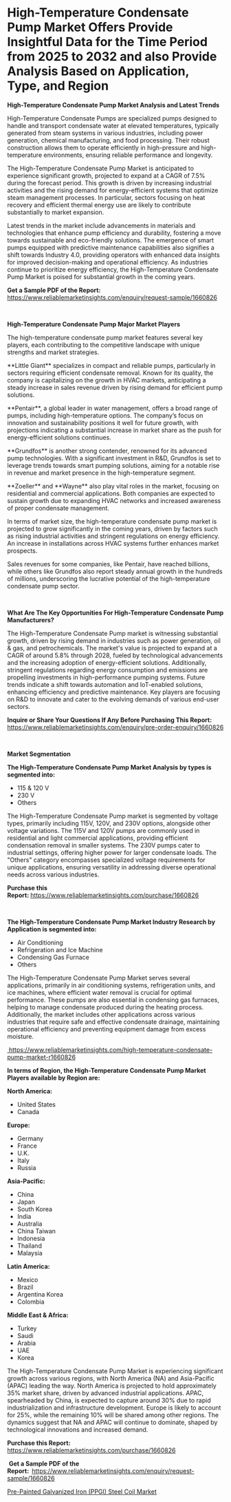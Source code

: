 <p><h1>High-Temperature Condensate Pump Market Offers Provide Insightful Data for the Time Period from 2025 to 2032 and also Provide Analysis Based on Application, Type, and Region</h1></p><p><strong>High-Temperature Condensate Pump Market Analysis and Latest Trends</strong></p>
<p><p>High-Temperature Condensate Pumps are specialized pumps designed to handle and transport condensate water at elevated temperatures, typically generated from steam systems in various industries, including power generation, chemical manufacturing, and food processing. Their robust construction allows them to operate efficiently in high-pressure and high-temperature environments, ensuring reliable performance and longevity.</p><p>The High-Temperature Condensate Pump Market is anticipated to experience significant growth, projected to expand at a CAGR of 7.5% during the forecast period. This growth is driven by increasing industrial activities and the rising demand for energy-efficient systems that optimize steam management processes. In particular, sectors focusing on heat recovery and efficient thermal energy use are likely to contribute substantially to market expansion.</p><p>Latest trends in the market include advancements in materials and technologies that enhance pump efficiency and durability, fostering a move towards sustainable and eco-friendly solutions. The emergence of smart pumps equipped with predictive maintenance capabilities also signifies a shift towards Industry 4.0, providing operators with enhanced data insights for improved decision-making and operational efficiency. As industries continue to prioritize energy efficiency, the High-Temperature Condensate Pump Market is poised for substantial growth in the coming years.</p></p>
<p><strong>Get a Sample PDF of the Report:&nbsp;</strong> <a href="https://www.reliablemarketinsights.com/enquiry/request-sample/1660826?utm_campaign=3492&utm_medium=2&utm_source=Github&utm_content=ia&utm_term=29032025&utm_id=high-temperature-condensate-pump">https://www.reliablemarketinsights.com/enquiry/request-sample/1660826</a></p>
<p>&nbsp;</p>
<p><strong>High-Temperature Condensate Pump Major Market Players</strong></p>
<p><p>The high-temperature condensate pump market features several key players, each contributing to the competitive landscape with unique strengths and market strategies.</p><p>**Little Giant** specializes in compact and reliable pumps, particularly in sectors requiring efficient condensate removal. Known for its quality, the company is capitalizing on the growth in HVAC markets, anticipating a steady increase in sales revenue driven by rising demand for efficient pump solutions.</p><p>**Pentair**, a global leader in water management, offers a broad range of pumps, including high-temperature options. The company’s focus on innovation and sustainability positions it well for future growth, with projections indicating a substantial increase in market share as the push for energy-efficient solutions continues.</p><p>**Grundfos** is another strong contender, renowned for its advanced pump technologies. With a significant investment in R&D, Grundfos is set to leverage trends towards smart pumping solutions, aiming for a notable rise in revenue and market presence in the high-temperature segment.</p><p>**Zoeller** and **Wayne** also play vital roles in the market, focusing on residential and commercial applications. Both companies are expected to sustain growth due to expanding HVAC networks and increased awareness of proper condensate management.</p><p>In terms of market size, the high-temperature condensate pump market is projected to grow significantly in the coming years, driven by factors such as rising industrial activities and stringent regulations on energy efficiency. An increase in installations across HVAC systems further enhances market prospects.</p><p>Sales revenues for some companies, like Pentair, have reached billions, while others like Grundfos also report steady annual growth in the hundreds of millions, underscoring the lucrative potential of the high-temperature condensate pump sector.</p></p>
<p>&nbsp;</p>
<p><strong>What Are The Key Opportunities For High-Temperature Condensate Pump Manufacturers?</strong></p>
<p><p>The High-Temperature Condensate Pump market is witnessing substantial growth, driven by rising demand in industries such as power generation, oil & gas, and petrochemicals. The market's value is projected to expand at a CAGR of around 5.8% through 2028, fueled by technological advancements and the increasing adoption of energy-efficient solutions. Additionally, stringent regulations regarding energy consumption and emissions are propelling investments in high-performance pumping systems. Future trends indicate a shift towards automation and IoT-enabled solutions, enhancing efficiency and predictive maintenance. Key players are focusing on R&D to innovate and cater to the evolving demands of various end-user sectors.</p></p>
<p><strong>Inquire or Share Your Questions If Any Before Purchasing This Report:</strong> <a href="https://www.reliablemarketinsights.com/enquiry/pre-order-enquiry/1660826?utm_campaign=3492&utm_medium=2&utm_source=Github&utm_content=ia&utm_term=29032025&utm_id=high-temperature-condensate-pump">https://www.reliablemarketinsights.com/enquiry/pre-order-enquiry/1660826</a></p>
<p>&nbsp;</p>
<p><strong>Market Segmentation</strong></p>
<p><strong>The High-Temperature Condensate Pump Market Analysis by types is segmented into:</strong></p>
<p><ul><li>115 & 120 V</li><li>230 V</li><li>Others</li></ul></p>
<p><p>The High-Temperature Condensate Pump market is segmented by voltage types, primarily including 115V, 120V, and 230V options, alongside other voltage variations. The 115V and 120V pumps are commonly used in residential and light commercial applications, providing efficient condensation removal in smaller systems. The 230V pumps cater to industrial settings, offering higher power for larger condensate loads. The "Others" category encompasses specialized voltage requirements for unique applications, ensuring versatility in addressing diverse operational needs across various industries.</p></p>
<p><strong>Purchase this Report:&nbsp;</strong><a href="https://www.reliablemarketinsights.com/purchase/1660826?utm_campaign=3492&utm_medium=2&utm_source=Github&utm_content=ia&utm_term=29032025&utm_id=high-temperature-condensate-pump">https://www.reliablemarketinsights.com/purchase/1660826</a></p>
<p>&nbsp;</p>
<p><strong>The High-Temperature Condensate Pump Market Industry Research by Application is segmented into:</strong></p>
<p><ul><li>Air Conditioning</li><li>Refrigeration and Ice Machine</li><li>Condensing Gas Furnace</li><li>Others</li></ul></p>
<p><p>The High-Temperature Condensate Pump Market serves several applications, primarily in air conditioning systems, refrigeration units, and ice machines, where efficient water removal is crucial for optimal performance. These pumps are also essential in condensing gas furnaces, helping to manage condensate produced during the heating process. Additionally, the market includes other applications across various industries that require safe and effective condensate drainage, maintaining operational efficiency and preventing equipment damage from excess moisture.</p></p>
<p><a href="https://www.reliablemarketinsights.com/high-temperature-condensate-pump-market-r1660826?utm_campaign=3492&utm_medium=2&utm_source=Github&utm_content=ia&utm_term=29032025&utm_id=high-temperature-condensate-pump">&nbsp;https://www.reliablemarketinsights.com/high-temperature-condensate-pump-market-r1660826</a></p>
<p><strong>In terms of Region, the High-Temperature Condensate Pump Market Players available by Region are:</strong></p>
<p>
    <p> <strong> North America: </strong>
        <ul>
            <li>United States</li>
            <li>Canada</li>
        </ul>
        </p> 
    <p> <strong> Europe: </strong>
        <ul>
            <li>Germany</li>
            <li>France</li>
            <li>U.K.</li>
            <li>Italy</li>
            <li>Russia</li>
        </ul>
        </p> 
    <p> <strong> Asia-Pacific: </strong>
        <ul>
            <li>China</li>
            <li>Japan</li>
            <li>South Korea</li>
            <li>India</li>
            <li>Australia</li>
            <li>China Taiwan</li>
            <li>Indonesia</li>
            <li>Thailand</li>
            <li>Malaysia</li>
        </ul>
        </p> 
    <p> <strong> Latin America: </strong>
        <ul>
            <li>Mexico</li>
            <li>Brazil</li>
            <li>Argentina Korea</li>
            <li>Colombia</li>
        </ul>
        </p> 
    <p> <strong> Middle East & Africa: </strong>
        <ul>
            <li>Turkey</li>
            <li>Saudi</li>
            <li>Arabia</li>
            <li>UAE</li>
            <li>Korea</li>
        </ul>
    </p>
    </p>
<p><p>The High-Temperature Condensate Pump Market is experiencing significant growth across various regions, with North America (NA) and Asia-Pacific (APAC) leading the way. North America is projected to hold approximately 35% market share, driven by advanced industrial applications. APAC, spearheaded by China, is expected to capture around 30% due to rapid industrialization and infrastructure development. Europe is likely to account for 25%, while the remaining 10% will be shared among other regions. The dynamics suggest that NA and APAC will continue to dominate, shaped by technological innovations and increased demand.</p></p>
<p><strong>Purchase this Report: </strong><a href="https://www.reliablemarketinsights.com/purchase/1660826?utm_campaign=3492&utm_medium=2&utm_source=Github&utm_content=ia&utm_term=29032025&utm_id=high-temperature-condensate-pump">https://www.reliablemarketinsights.com/purchase/1660826</a></p>
<p>&nbsp;<strong>Get a Sample PDF of the Report:&nbsp;&nbsp;</strong><a href="https://www.reliablemarketinsights.com/enquiry/request-sample/1660826?utm_campaign=3492&utm_medium=2&utm_source=Github&utm_content=ia&utm_term=29032025&utm_id=high-temperature-condensate-pump">https://www.reliablemarketinsights.com/enquiry/request-sample/1660826</a></p>
<p><strong></strong></p>
<p><p><a href="https://github.com/lemiranajd/Market-Research-Report-List-1/blob/main/pre-painted-galvanized-iron-ppgi-steel-coil-market.md?utm_campaign=3492&utm_medium=2&utm_source=Github&utm_content=ia&utm_term=29032025&utm_id=high-temperature-condensate-pump">Pre-Painted Galvanized Iron (PPGI) Steel Coil Market</a></p></p>